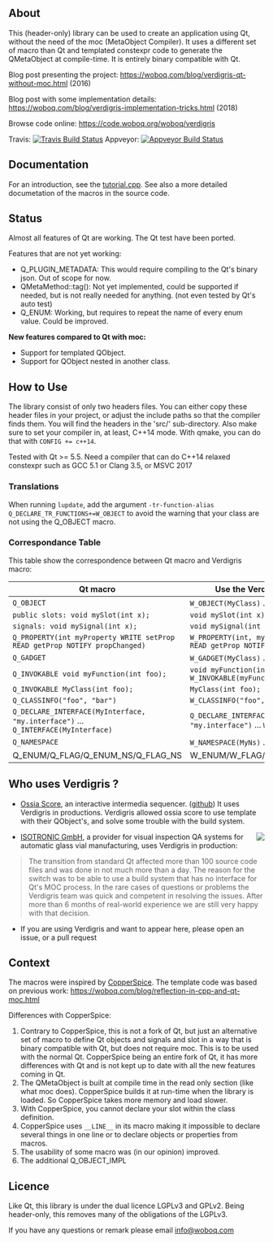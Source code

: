 ## About

This (header-only) library can be used to create an application using Qt, without the need of the
moc (MetaObject Compiler). It uses a different set of macro than Qt and templated constexpr code to
generate the QMetaObject at compile-time. It is entirely binary compatible with Qt.

Blog post presenting the project: https://woboq.com/blog/verdigris-qt-without-moc.html (2016)

Blog post with some implementation details: https://woboq.com/blog/verdigris-implementation-tricks.html (2018)

Browse code online: https://code.woboq.org/woboq/verdigris

Travis: [![Travis Build Status](https://travis-ci.org/woboq/verdigris.svg?branch=master)](https://travis-ci.org/woboq/verdigris)
Appveyor: 
[![Appveyor Build Status](https://ci.appveyor.com/api/projects/status/povubj5thvlsu6sy/branch/master?svg=true)](https://ci.appveyor.com/project/ogoffart/verdigris)

## Documentation

For an introduction, see the [tutorial.cpp](https://code.woboq.org/woboq/verdigris/tutorial/tutorial.cpp.html).
See also a more detailed documetation of the macros in the source code.

## Status

Almost all features of Qt are working. The Qt test have been ported.

Features that are not yet working:
 - Q_PLUGIN_METADATA: This would require compiling to the Qt's binary json. Out of scope for now.
 - QMetaMethod::tag(): Not yet implemented, could be supported if needed, but is not really needed
                       for anything. (not even tested by Qt's auto test)
 - Q_ENUM: Working, but requires to repeat the name of every enum value. Could be improved.

**New features compared to Qt with moc:**
 - Support for templated QObject.
 - Support for QObject nested in another class.
 
## How to Use

The library consist of only two headers files. You can either copy these header files in your
project, or adjust the include paths so that the compiler finds them.
You will find the headers in the 'src/' sub-directory.
Also make sure to set your compiler in, at least, C++14 mode. With qmake, you can do that with
`CONFIG += c++14`.

Tested with Qt >= 5.5.
Need a compiler that can do C++14 relaxed constexpr such as GCC 5.1 or Clang 3.5, or MSVC 2017

### Translations

When running `lupdate`, add the argument `-tr-function-alias Q_DECLARE_TR_FUNCTIONS+=W_OBJECT` to
avoid the warning that your class are not using the Q_OBJECT macro.

### Correspondance Table

This table show the correspondence between Qt macro and Verdigris macro:

| Qt macro                                     | Use the Verdigris macro instead                   |
|----------------------------------------------|---------------------------------------------------|
| `Q_OBJECT`                                   | `W_OBJECT(MyClass)` ...  `W_OBJECT_IMPL(MyClass)` |
| `public slots: void mySlot(int x);`          |  `void mySlot(int x); W_SLOT(mySlot)`             |
| `signals: void mySignal(int x);`             |  `void mySignal(int x) W_SIGNAL(mySignal,x)`	     |
| `Q_PROPERTY(int myProperty WRITE setProp READ getProp NOTIFY propChanged)` | `W_PROPERTY(int, myProperty WRITE setProp READ getProp NOTIFY propChanged)` |
| `Q_GADGET`                                   | `W_GADGET(MyClass)` ...  `W_GADGET_IMPL(MyClass)` |
| `Q_INVOKABLE void myFunction(int foo);`      |  `void myFunction(int foo); W_INVOKABLE(myFunction)`
| `Q_INVOKABLE MyClass(int foo);`              |  `MyClass(int foo); W_CONSTRUCTOR(int)`           |
| `Q_CLASSINFO("foo", "bar")`                  | `W_CLASSINFO("foo", "bar")`                       |
| `Q_DECLARE_INTERFACE(MyInterface, "my.interface")` ... `Q_INTERFACE(MyInterface)`     | `Q_DECLARE_INTERFACE(MyInterface, "my.interface")` ... `W_INTERFACE(MyInterface)` |
| `Q_NAMESPACE`                                | `W_NAMESPACE(MyNs)` ...  `W_NAMESPACE_IMPL(MyNs)` |
| Q_ENUM/Q_FLAG/Q_ENUM_NS/Q_FLAG_NS            | W_ENUM/W_FLAG/W_ENUM_NS/W_FLAG_NS                 |

## Who uses Verdigris ?

* [Ossia Score](https://ossia.io/), an interactive intermedia sequencer. ([github](https://github.com/OSSIA/score))
  It uses Verdigris in productions. Verdigris allowed ossia score to use template with their QObject's, and solve some trouble with the build system.


<img align="right" src="https://woboq.com/logos/isotronic.png"> 

* [ISOTRONIC GmbH](https://isotronic.de/), a provider for visual inspection QA systems for automatic glass vial manufacturing, uses Verdigris in production:
> The transition from standard Qt affected more than 100 source code files and was done in not much more than a day. The reason for the switch was to be able to use a build system that has no interface for Qt's MOC process. In the rare cases of questions or problems the Verdigris team was quick and competent in resolving the issues. After more than 6 months of real-world experience we are still very happy with that decision. 

* If you are using Verdigris and want to appear here, please open an issue, or a pull request

## Context

The macros were inspired by [CopperSpice](http://www.copperspice.com/).
The template code was based on previous work:
https://woboq.com/blog/reflection-in-cpp-and-qt-moc.html

Differences with CopperSpice:

1. Contrary to CopperSpice, this is not a fork of Qt, but just an alternative set of macro to define
   Qt objects and signals and slot in a way that is binary compatible with Qt, but does not require
   moc. This is to be used with the normal Qt. CopperSpice being an entire fork of Qt, it has more
   differences with Qt and is not kept up to date with all the new features coming in Qt.
2. The QMetaObject is built at compile time in the read only section (like what moc does).
   CopperSpice builds it at run-time when the library is loaded. So CopperSpice takes more memory
   and load slower.
3. With CopperSpice, you cannot declare your slot within the class definition.
4. CopperSpice uses `__LINE__` in its macro making it impossible to declare several things in one line
   or to declare objects or properties from macros.
5. The usability of some macro was (in our opinion) improved.
6. The additional Q_OBJECT_IMPL


## Licence

Like Qt, this library is under the dual licence LGPLv3 and GPLv2.
Being header-only, this removes many of the obligations of the LGPLv3.

If you have any questions or remark please email  info@woboq.com
